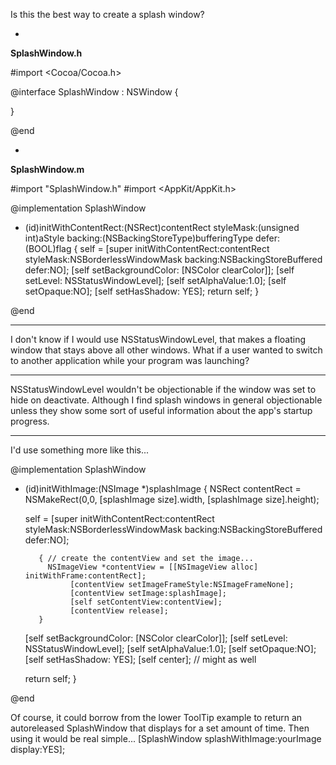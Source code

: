 Is this the best way to create a splash window?

*
**SplashWindow.h**
    
#import <Cocoa/Cocoa.h>

@interface SplashWindow : NSWindow
{

}

@end

*
**SplashWindow.m**
    

#import "SplashWindow.h"
#import <AppKit/AppKit.h>

@implementation SplashWindow

- (id)initWithContentRect:(NSRect)contentRect
                styleMask:(unsigned int)aStyle
                  backing:(NSBackingStoreType)bufferingType
                    defer:(BOOL)flag
{
	self = [super initWithContentRect:contentRect
                                styleMask:NSBorderlessWindowMask
                                  backing:NSBackingStoreBuffered
                                    defer:NO];
    [self setBackgroundColor: [NSColor clearColor]];
    [self setLevel: NSStatusWindowLevel];
    [self setAlphaValue:1.0];
    [self setOpaque:NO];
    [self setHasShadow: YES];
    return self;
}

@end



----

I don't know if I would use NSStatusWindowLevel, that makes a floating window that stays above all other windows.  What if a user wanted to switch to another application while your program was launching?

----

NSStatusWindowLevel wouldn't be objectionable if the window was set to hide on deactivate. Although I find splash windows in general objectionable unless they show some sort of useful information about the app's startup progress.

----

I'd use something more like this...

    
@implementation SplashWindow

- (id)initWithImage:(NSImage *)splashImage
{
     NSRect contentRect = NSMakeRect(0,0, [splashImage size].width, [splashImage size].height);

	self = [super initWithContentRect:contentRect
                                styleMask:NSBorderlessWindowMask
                                  backing:NSBackingStoreBuffered
                                    defer:NO];

         { // create the contentView and set the image...
           NSImageView *contentView = [[NSImageView alloc] initWithFrame:contentRect];
                [contentView setImageFrameStyle:NSImageFrameNone];
                [contentView setImage:splashImage];
                [self setContentView:contentView];
                [contentView release];
         }

    [self setBackgroundColor: [NSColor clearColor]];
    [self setLevel: NSStatusWindowLevel];
    [self setAlphaValue:1.0];
    [self setOpaque:NO];
    [self setHasShadow: YES];
    [self center]; // might as well

    return self;
}

@end


Of course, it could borrow from the lower ToolTip example to return an autoreleased SplashWindow that displays for a set amount of time. Then using it would be real simple... [SplashWindow splashWithImage:yourImage display:YES];

